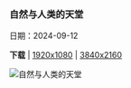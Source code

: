 ### 自然与人类的天堂

日期：2024-09-12

**下载**  |  [1920x1080](https://cn.bing.com/th?id=OHR.PointReyes_ZH-CN7781514086_1920x1080.jpg)  |  [3840x2160](https://cn.bing.com/th?id=OHR.PointReyes_ZH-CN7781514086_UHD.jpg)

![自然与人类的天堂](https://cn.bing.com/th?id=OHR.PointReyes_ZH-CN7781514086_1920x1080.jpg "雷耶斯角国家海岸灯塔，加利福尼亚州，美国 (© RMB Images/Photography by Robert Bowman/Getty Images)")

